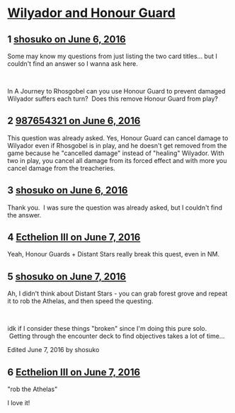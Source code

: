 # [Wilyador and Honour Guard](https://community.fantasyflightgames.com/topic/221924-wilyador-and-honour-guard/)

## 1 [shosuko on June 6, 2016](https://community.fantasyflightgames.com/topic/221924-wilyador-and-honour-guard/?do=findComment&comment=2253401)

Some may know my questions from just listing the two card titles... but I couldn't find an answer so I wanna ask here.

 

In A Journey to Rhosgobel can you use Honour Guard to prevent damaged Wilyador suffers each turn?  Does this remove Honour Guard from play?

## 2 [987654321 on June 6, 2016](https://community.fantasyflightgames.com/topic/221924-wilyador-and-honour-guard/?do=findComment&comment=2253664)

This question was already asked. Yes, Honour Guard can cancel damage to Wilyador even if Rhosgobel is in play, and he doesn't get removed from the game because he "cancelled damage" instead of "healing" Wilyador. With two in play, you cancel all damage from its forced effect and with more you cancel damage from the treacheries.

## 3 [shosuko on June 6, 2016](https://community.fantasyflightgames.com/topic/221924-wilyador-and-honour-guard/?do=findComment&comment=2254072)

Thank you.  I was sure the question was already asked, but I couldn't find the answer.

## 4 [Ecthelion III on June 7, 2016](https://community.fantasyflightgames.com/topic/221924-wilyador-and-honour-guard/?do=findComment&comment=2255058)

Yeah, Honour Guards + Distant Stars really break this quest, even in NM.

## 5 [shosuko on June 7, 2016](https://community.fantasyflightgames.com/topic/221924-wilyador-and-honour-guard/?do=findComment&comment=2255065)

Ah, I didn't think about Distant Stars - you can grab forest grove and repeat it to rob the Athelas, and then speed the questing.

 

idk if I consider these things "broken" since I'm doing this pure solo.  Getting through the encounter deck to find objectives takes a lot of time...

Edited June 7, 2016 by shosuko

## 6 [Ecthelion III on June 7, 2016](https://community.fantasyflightgames.com/topic/221924-wilyador-and-honour-guard/?do=findComment&comment=2255777)

"rob the Athelas"

I love it!

